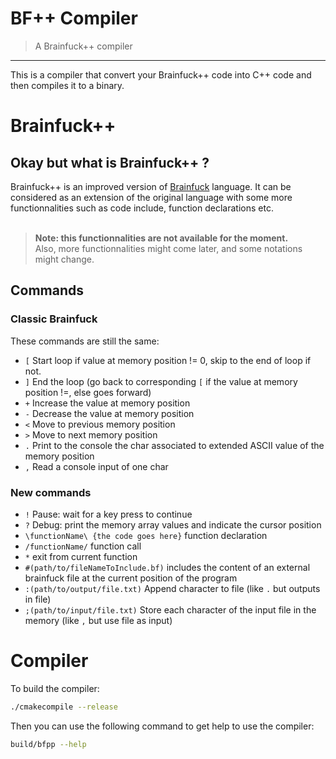 # BF++ Compiler
> A Brainfuck++ compiler
---
This is a compiler that convert your Brainfuck++ code into C++ code and then compiles it to a binary.

# Brainfuck++
## Okay but what is Brainfuck++ ?
Brainfuck++ is an improved version of [Brainfuck](https://en.wikipedia.org/wiki/Brainfuck) language.
It can be considered as an extension of the original language with some more functionnalities such as code include, function declarations etc.<br>
<br>
> **Note: this functionnalities are not available for the moment.**<br>
> Also, more functionnalities might come later, and some notations might change.

## Commands
### Classic Brainfuck
These commands are still the same:
- `[` Start loop if value at memory position != 0, skip to the end of loop if not.
- `]` End the loop (go back to corresponding `[` if the value at memory position !=, else goes forward)
- `+` Increase the value at memory position
- `-` Decrease the value at memory position
- `<` Move to previous memory position
- `>` Move to next memory position
- `.` Print to the console the char associated to extended ASCII value of the memory position
- `,` Read a console input of one char

### New commands
- `!` Pause: wait for a key press to continue
- `?` Debug: print the memory array values and indicate the cursor position
- `\functionName\ {the code goes here}` function declaration
- `/functionName/` function call
- `*` exit from current function
- `#(path/to/fileNameToInclude.bf)` includes the content of an external brainfuck file at the current position of the program
- `:(path/to/output/file.txt)` Append character to file (like `.` but outputs in file)
- `;(path/to/input/file.txt)` Store each character of the input file in the memory (like `,` but use file as input)

# Compiler
To build the compiler:
```bash
./cmakecompile --release
```
Then you can use the following command to get help to use the compiler:
```bash
build/bfpp --help
```